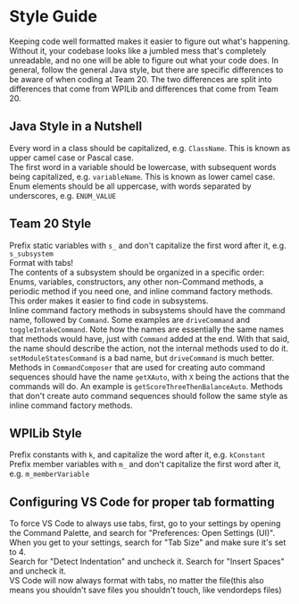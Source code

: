 # Style Guide

Keeping code well formatted makes it easier to figure out what's happening. Without it, your codebase looks like a jumbled mess that's completely unreadable, and no one will be able to figure out what your code does. In general, follow the general Java style, but there are specific differences to be aware of when coding at Team 20. The two differences are split into differences that come from WPILib and differences that come from Team 20.

## Java Style in a Nutshell

Every word in a class should be capitalized, e.g. `ClassName`. This is known as upper camel case or Pascal case.  
The first word in a variable should be lowercase, with subsequent words being capitalized, e.g. `variableName`. This is known as lower camel case.
Enum elements should be all uppercase, with words separated by underscores, e.g. `ENUM_VALUE`

## Team 20 Style

Prefix static variables with `s_` and don't capitalize the first word after it, e.g. `s_subsystem`  
Format with tabs!  
The contents of a subsystem should be organized in a specific order: Enums, variables, constructors, any other non-Command methods, a periodic method if you need one, and inline command factory methods. This order makes it easier to find code in subsystems.  
Inline command factory methods in subsystems should have the command name, followed by `Command`. Some examples are `driveCommand` and `toggleIntakeCommand`. Note how the names are essentially the same names that methods would have, just with `Command` added at the end. With that said, the name should describe the action, not the internal methods used to do it. `setModuleStatesCommand` is a bad name, but `driveCommand` is much better.  
Methods in `CommandComposer` that are used for creating auto command sequences should have the name `getXAuto`, with `X` being the actions that the commands will do. An example is `getScoreThreeThenBalanceAuto`. Methods that don't create auto command sequences should follow the same style as inline command factory methods.

## WPILib Style

Prefix constants with `k`, and capitalize the word after it, e.g. `kConstant`  
Prefix member variables with `m_` and don't capitalize the first word after it, e.g. `m_memberVariable`

## Configuring VS Code for proper tab formatting

To force VS Code to always use tabs, first, go to your settings by opening the Command Palette, and search for "Preferences: Open Settings (UI)".  
When you get to your settings, search for "Tab Size" and make sure it's set to 4.  
Search for "Detect Indentation" and uncheck it. Search for "Insert Spaces" and uncheck it.  
VS Code will now always format with tabs, no matter the file(this also means you shouldn't save files you shouldn't touch, like vendordeps files)
